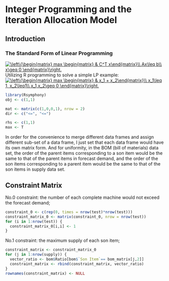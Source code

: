 # Integer Programming and the Iteration Allocation Model                
## Introduction                 
### The Standard Form of Linear Programming               
<a href="https://www.codecogs.com/eqnedit.php?latex=\left\{\begin{matrix}&space;max&space;\begin{matrix}&space;&&space;C^T&space;x\end{matrix}\\&space;Ax\leq&space;b\\&space;x\geq&space;0&space;\end{matrix}\right." target="_blank"><img src="https://latex.codecogs.com/gif.latex?\left\{\begin{matrix}&space;max&space;\begin{matrix}&space;&&space;C^T&space;x\end{matrix}\\&space;Ax\leq&space;b\\&space;x\geq&space;0&space;\end{matrix}\right." title="\left\{\begin{matrix} max \begin{matrix} & C^T x\end{matrix}\\ Ax\leq b\\ x\geq 0 \end{matrix}\right." /></a>            
Utilizing R programming to solve a simple LP example:              
<a href="https://www.codecogs.com/eqnedit.php?latex=\left\{\begin{matrix}&space;max&space;\begin{matrix}&space;&&space;x_1&space;&plus;&space;x_2\end{matrix}\\&space;x_1\leq&space;1,&space;x_2\leq1\\&space;x_1,x_2\geq&space;0&space;\end{matrix}\right." target="_blank"><img src="https://latex.codecogs.com/gif.latex?\left\{\begin{matrix}&space;max&space;\begin{matrix}&space;&&space;x_1&space;&plus;&space;x_2\end{matrix}\\&space;x_1\leq&space;1,&space;x_2\leq1\\&space;x_1,x_2\geq&space;0&space;\end{matrix}\right." title="\left\{\begin{matrix} max \begin{matrix} & x_1 + x_2\end{matrix}\\ x_1\leq 1, x_2\leq1\\ x_1,x_2\geq 0 \end{matrix}\right." /></a>                
```r
library(Rsymphony)
obj <- c(1,1)

mat <- matrix(c(1,0,0,1), nrow = 2) 
dir <- c("<=", "<=")

rhs <- c(1,1)
max <- T
```
                
In order for the convenience to merge different data frames and assign different sub-set of a data frame, I just set that each data frame would have its own matrix form. And for uniformity, in the BOM (bill of materials) data set, the order of the parent items corresponding to a son item would be the same to that of the parent items in forecast demand, and the order of the son items corresponding to a parent item would be the same to that of the son items in supply data set.                                     
## Constraint Matrix          

No.0 constraint: the number of each complete machine would not exceed the forecast demand;      
```r
constraint_0 <- c(rep(0, times = nrow(test)*nrow(test)))
constraint_matrix_0 <- matrix(constraint_0, nrow = nrow(test))
for (i in 1:nrow(test)) {
  constraint_matrix_0[i,i] <- 1
}
```
No.1 constraint: the maximum supply of each son item;
```r
constraint_matrix <- constraint_matrix_0
for (j in 1:nrow(supply)) {
  vector_ratio <- bom$Ratio[bom$`Son Item`== bom_matrix[j,2]]
  constraint_matrix <- rbind(constraint_matrix, vector_ratio)
}
rownames(constraint_matrix) <- NULL
```

